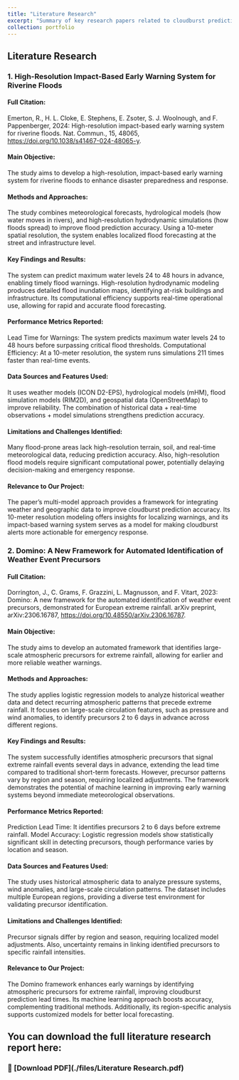 ```yaml
---
title: "Literature Research"
excerpt: "Summary of key research papers related to cloudburst prediction"
collection: portfolio
---
```


## Literature Research

### 1. High-Resolution Impact-Based Early Warning System for Riverine Floods

#### Full Citation:
Emerton, R., H. L. Cloke, E. Stephens, E. Zsoter, S. J. Woolnough, and F. Pappenberger, 2024: High-resolution impact-based early warning system for riverine floods. Nat. Commun., 15, 48065, https://doi.org/10.1038/s41467-024-48065-y.

#### Main Objective:
The study aims to develop a high-resolution, impact-based early warning system for riverine floods to enhance disaster preparedness and response.

#### Methods and Approaches:
The study combines meteorological forecasts, hydrological models (how water moves in rivers), and high-resolution hydrodynamic simulations (how floods spread) to improve flood prediction accuracy. Using a 10-meter spatial resolution, the system enables localized flood forecasting at the street and infrastructure level.

#### Key Findings and Results:
The system can predict maximum water levels 24 to 48 hours in advance, enabling timely flood warnings. High-resolution hydrodynamic modeling produces detailed flood inundation maps, identifying at-risk buildings and infrastructure. Its computational efficiency supports real-time operational use, allowing for rapid and accurate flood forecasting.

#### Performance Metrics Reported:
Lead Time for Warnings: The system predicts maximum water levels 24 to 48 hours before surpassing critical flood thresholds.
Computational Efficiency: At a 10-meter resolution, the system runs simulations 211 times faster than real-time events.

#### Data Sources and Features Used:
It uses weather models (ICON D2-EPS), hydrological models (mHM), flood simulation models (RIM2D), and geospatial data (OpenStreetMap) to improve reliability. The combination of historical data + real-time observations + model simulations strengthens prediction accuracy.

#### Limitations and Challenges Identified:
Many flood-prone areas lack high-resolution terrain, soil, and real-time meteorological data, reducing prediction accuracy. Also, high-resolution flood models require significant computational power, potentially delaying decision-making and emergency response.

#### Relevance to Our Project:
The paper’s multi-model approach provides a framework for integrating weather and geographic data to improve cloudburst prediction accuracy. Its 10-meter resolution modeling offers insights for localizing warnings, and its impact-based warning system serves as a model for making cloudburst alerts more actionable for emergency response.

### 2. Domino: A New Framework for Automated Identification of Weather Event Precursors

#### Full Citation:
Dorrington, J., C. Grams, F. Grazzini, L. Magnusson, and F. Vitart, 2023: Domino: A new framework for the automated identification of weather event precursors, demonstrated for European extreme rainfall. arXiv preprint, arXiv:2306.16787, https://doi.org/10.48550/arXiv.2306.16787.

#### Main Objective:
The study aims to develop an automated framework that identifies large-scale atmospheric precursors for extreme rainfall, allowing for earlier and more reliable weather warnings.

#### Methods and Approaches:
The study applies logistic regression models to analyze historical weather data and detect recurring atmospheric patterns that precede extreme rainfall. It focuses on large-scale circulation features, such as pressure and wind anomalies, to identify precursors 2 to 6 days in advance across different regions.

#### Key Findings and Results:
The system successfully identifies atmospheric precursors that signal extreme rainfall events several days in advance, extending the lead time compared to traditional short-term forecasts. However, precursor patterns vary by region and season, requiring localized adjustments. The framework demonstrates the potential of machine learning in improving early warning systems beyond immediate meteorological observations.

#### Performance Metrics Reported:
Prediction Lead Time: It identifies precursors 2 to 6 days before extreme rainfall.
Model Accuracy: Logistic regression models show statistically significant skill in detecting precursors, though performance varies by location and season.

#### Data Sources and Features Used:
The study uses historical atmospheric data to analyze pressure systems, wind anomalies, and large-scale circulation patterns. The dataset includes multiple European regions, providing a diverse test environment for validating precursor identification.

#### Limitations and Challenges Identified:
Precursor signals differ by region and season, requiring localized model adjustments. Also, uncertainty remains in linking identified precursors to specific rainfall intensities.

#### Relevance to Our Project:
The Domino framework enhances early warnings by identifying atmospheric precursors for extreme rainfall, improving cloudburst prediction lead times. Its machine learning approach boosts accuracy, complementing traditional methods. Additionally, its region-specific analysis supports customized models for better local forecasting.

## You can download the full literature research report here:  
### 📄 [Download PDF](./files/Literature Research.pdf)